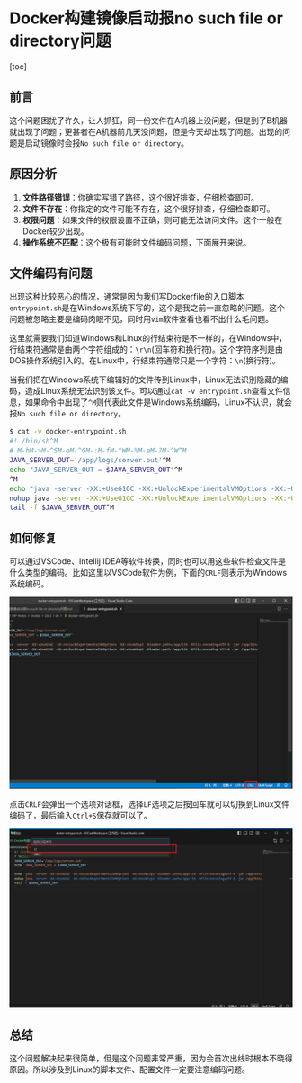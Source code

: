 # Docker构建镜像启动报no such file or directory问题

[toc]

## 前言

这个问题困扰了许久，让人抓狂，同一份文件在A机器上没问题，但是到了B机器就出现了问题；更甚者在A机器前几天没问题，但是今天却出现了问题。出现的问题是启动镜像时会报`No such file or directory`。

## 原因分析

1. **文件路径错误**：你确实写错了路径，这个很好排查，仔细检查即可。
2. **文件不存在**：你指定的文件可能不存在，这个很好排查，仔细检查即可。
3. **权限问题**：如果文件的权限设置不正确，则可能无法访问文件。这个一般在Docker较少出现。
4. **操作系统不匹配**：这个极有可能时文件编码问题，下面展开来说。

## 文件编码有问题

出现这种比较恶心的情况，通常是因为我们写Dockerfile的入口脚本`entrypoint.sh`是在Windows系统下写的，这个是我之前一直忽略的问题。这个问题被忽略主要是编码肉眼不见，同时用`vim`软件查看也看不出什么毛问题。

这里就需要我们知道Windows和Linux的行结束符是不一样的，在Windows中，行结束符通常是由两个字符组成的：`\r\n`(回车符和换行符)。这个字符序列是由DOS操作系统引入的。在Linux中，行结束符通常只是一个字符：`\n`(换行符)。

当我们把在Windows系统下编辑好的文件传到Linux中，Linux无法识别隐藏的编码，造成Linux系统无法识别该文件。可以通过`cat -v entrypoint.sh`查看文件信息，如果命令中出现了`^M`则代表此文件是Windows系统编码，Linux不认识，就会报`No such file or directory`。

```bash
$ cat -v docker-entrypoint.sh
#! /bin/sh^M
# M-hM->M-^SM-eM-^GM-:M-fM-^WM-%M-eM-?M-^W^M
JAVA_SERVER_OUT='/app/logs/server.out'^M
echo "JAVA_SERVER_OUT = $JAVA_SERVER_OUT"^M
^M
echo "java -server -XX:+UseG1GC -XX:+UnlockExperimentalVMOptions -XX:+UseWisp2 -Dloader.path=/app/lib -Dfile.encoding=UTF-8 -jar /app/bin/app.jar --logging.file.path=/app/logs --server.port=8080"^M
nohup java -server -XX:+UseG1GC -XX:+UnlockExperimentalVMOptions -XX:+UseWisp2 -Dloader.path=/app/lib -Dfile.encoding=UTF-8 -jar /app/bin/app.jar --logging.file.path=/app/logs --server.port=8080 >> $JAVA_SERVER_OUT 2>&1 &^M
tail -f $JAVA_SERVER_OUT^M
```

## 如何修复

可以通过VSCode、Intellij IDEA等软件转换，同时也可以用这些软件检查文件是什么类型的编码。比如这里以VSCode软件为例，下面的`CRLF`则表示为Windows系统编码。

![](./images/101-file-line-separator-windows.png)

点击`CRLF`会弹出一个选项对话框，选择`LF`选项之后按回车就可以切换到Linux文件编码了，最后输入`Ctrl+S`保存就可以了。

![](./images/101-file-line-separator-linux.png)

## 总结

这个问题解决起来很简单，但是这个问题非常严重，因为会首次出线时根本不晓得原因。所以涉及到Linux的脚本文件、配置文件一定要注意编码问题。
